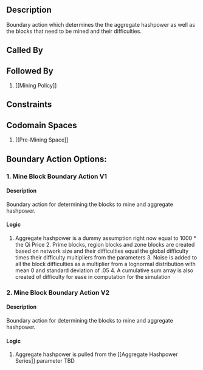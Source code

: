 ## Description

Boundary action which determines the the aggregate hashpower as well as the blocks that need to be mined and their difficulties.
## Called By

## Followed By
1. [[Mining Policy]]

## Constraints

## Codomain Spaces
1. [[Pre-Mining Space]]

## Boundary Action Options:
### 1. Mine Block Boundary Action V1
#### Description
Boundary action for determining the blocks to mine and aggregate hashpower.
#### Logic
1. Aggregate hashpower is a dummy assumption right now equal to 1000 * the Qi Price
    2. Prime blocks, region blocks and zone blocks are created based on network size and their difficulties equal the global difficulty times their difficulty multipliers from the parameters
    3. Noise is added to all the block difficulties as a multiplier from a lognormal distribution with mean 0 and standard deviation of .05
    4. A cumulative sum array is also created of difficulty for ease in computation for the simulation

### 2. Mine Block Boundary Action V2
#### Description
Boundary action for determining the blocks to mine and aggregate hashpower.
#### Logic
1. Aggregate hashpower is pulled from the [[Aggregate Hashpower Series]] parameter
    TBD

